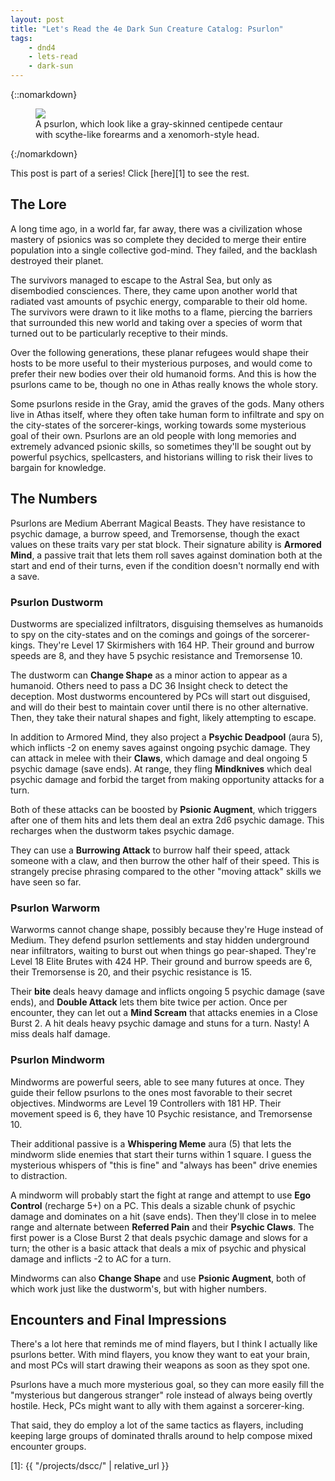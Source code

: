 ```yaml
---
layout: post
title: "Let's Read the 4e Dark Sun Creature Catalog: Psurlon"
tags:
    - dnd4
    - lets-read
    - dark-sun
---
```


{::nomarkdown}
<figure class="center">
  <img src="{{ "/assets/wir-dscc-psurlon.png" | absolute_url }}"/>
  <figcaption>
    A psurlon, which look like a gray-skinned centipede centaur with scythe-like
    forearms and a xenomorh-style head.
  </figcaption>
</figure>
{:/nomarkdown}

This post is part of a series! Click [here][1] to see the rest.

## The Lore

A long time ago, in a world far, far away, there was a civilization whose
mastery of psionics was so complete they decided to merge their entire
population into a single collective god-mind. They failed, and the backlash
destroyed their planet.

The survivors managed to escape to the Astral Sea, but only as disembodied
consciences. There, they came upon another world that radiated vast amounts of
psychic energy, comparable to their old home. The survivors were drawn to it
like moths to a flame, piercing the barriers that surrounded this new world and
taking over a species of worm that turned out to be particularly receptive to
their minds.

Over the following generations, these planar refugees would shape their hosts to
be more useful to their mysterious purposes, and would come to prefer their new
bodies over their old humanoid forms. And this is how the psurlons came to be,
though no one in Athas really knows the whole story.

Some psurlons reside in the Gray, amid the graves of the gods. Many others live
in Athas itself, where they often take human form to infiltrate and spy on the
city-states of the sorcerer-kings, working towards some mysterious goal of their
own. Psurlons are an old people with long memories and extremely advanced
psionic skills, so sometimes they'll be sought out by powerful psychics,
spellcasters, and historians willing to risk their lives to bargain for
knowledge.

## The Numbers

Psurlons are Medium Aberrant Magical Beasts. They have resistance to psychic
damage, a burrow speed, and Tremorsense, though the exact values on these traits
vary per stat block. Their signature ability is **Armored Mind**, a passive
trait that lets them roll saves against domination both at the start and end of
their turns, even if the condition doesn't normally end with a save.

### Psurlon Dustworm

Dustworms are specialized infiltrators, disguising themselves as humanoids to
spy on the city-states and on the comings and goings of the
sorcerer-kings. They're Level 17 Skirmishers with 164 HP. Their ground and
burrow speeds are 8, and they have 5 psychic resistance and Tremorsense 10.

The dustworm can **Change Shape** as a minor action to appear as a
humanoid. Others need to pass a DC 36 Insight check to detect the
deception. Most dustworms encountered by PCs will start out disguised, and will
do their best to maintain cover until there is no other alternative. Then, they
take their natural shapes and fight, likely attempting to escape.

In addition to Armored Mind, they also project a **Psychic Deadpool** (aura 5),
which inflicts -2 on enemy saves against ongoing psychic damage. They can attack
in melee with their **Claws**, which damage and deal ongoing 5 psychic damage
(save ends). At range, they fling **Mindknives** which deal psychic damage and
forbid the target from making opportunity attacks for a turn.

Both of these attacks can be boosted by **Psionic Augment**, which triggers
after one of them hits and lets them deal an extra 2d6 psychic damage. This
recharges when the dustworm takes psychic damage.

They can use a **Burrowing Attack** to burrow half their speed, attack someone
with a claw, and then burrow the other half of their speed. This is strangely
precise phrasing compared to the other "moving attack" skills we have seen so
far.

### Psurlon Warworm

Warworms cannot change shape, possibly because they're Huge instead of
Medium. They defend psurlon settlements and stay hidden underground near
infiltrators, waiting to burst out when things go pear-shaped. They're Level 18
Elite Brutes with 424 HP. Their ground and burrow speeds are 6, their
Tremorsense is 20, and their psychic resistance is 15.

Their **bite** deals heavy damage and inflicts ongoing 5 psychic damage (save
ends), and **Double Attack** lets them bite twice per action. Once per
encounter, they can let out a **Mind Scream** that attacks enemies in a Close
Burst 2. A hit deals heavy psychic damage and stuns for a turn. Nasty! A miss
deals half damage.

### Psurlon Mindworm

Mindworms are powerful seers, able to see many futures at once. They guide their
fellow psurlons to the ones most favorable to their secret objectives. Mindworms
are Level 19 Controllers with 181 HP. Their movement speed is 6, they have 10
Psychic resistance, and Tremorsense 10.

Their additional passive is a **Whispering Meme** aura (5) that lets the
mindworm slide enemies that start their turns within 1 square. I guess the
mysterious whispers of "this is fine" and "always has been" drive enemies to
distraction.

A mindworm will probably start the fight at range and attempt to use **Ego
Control** (recharge 5+) on a PC. This deals a sizable chunk of psychic damage
and dominates on a hit (save ends). Then they'll close in to melee range and
alternate between **Referred Pain** and their **Psychic Claws**. The first power
is a Close Burst 2 that deals psychic damage and slows for a turn; the other is
a basic attack that deals a mix of psychic and physical damage and inflicts -2
to AC for a turn.

Mindworms can also **Change Shape** and use **Psionic Augment**, both of which
work just like the dustworm's, but with higher numbers.

## Encounters and Final Impressions

There's a lot here that reminds me of mind flayers, but I think I actually like
psurlons better. With mind flayers, you know they want to eat your brain, and
most PCs will start drawing their weapons as soon as they spot one.

Psurlons have a much more mysterious goal, so they can more easily fill the
"mysterious but dangerous stranger" role instead of always being overtly
hostile. Heck, PCs might want to ally with them against a sorcerer-king.

That said, they do employ a lot of the same tactics as flayers, including
keeping large groups of dominated thralls around to help compose mixed encounter
groups.

[1]: {{ "/projects/dscc/" | relative_url }}
